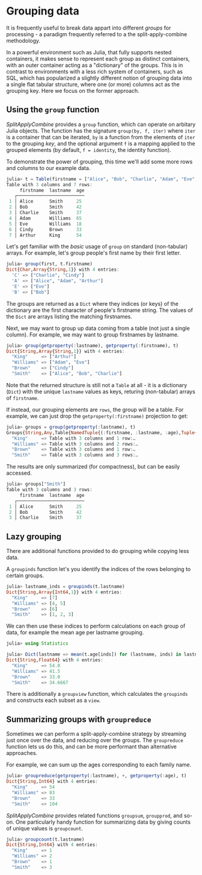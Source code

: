 # Grouping data

It is frequently useful to break data appart into different *groups* for processing - a paradigm frequently referred to a the split-apply-combine methodology.

In a powerful environment such as Julia, that fully supports nested containers, it makes sense to represent each group as distinct containers, with an outer container acting as a "dictionary" of the groups. This is in contrast to environments with a less rich system of containers, such as SQL, which has popularized a slightly different notion of grouping data into a single flat tabular structure, where one (or more) columns act as the grouping key. Here we focus on the former approach.


## Using the `group` function

*SplitApplyCombine* provides a `group` function, which can operate on arbitary Julia objects. The function has the signature `group(by, f, iter)` where `iter` is a container that can be iterated, `by` is a function from the elements of `iter` to the grouping *key*, and the optional argument `f` is a mapping applied to the grouped elements (by default, `f = identity`, the identity function).

To demonstrate the power of grouping, this time we'll add some more rows and columns to our example data.

```julia
julia> t = Table(firstname = ["Alice", "Bob", "Charlie", "Adam", "Eve", "Cindy", "Arthur"], lastname = ["Smith", "Smith", "Smith", "Williams", "Williams", "Brown", "King"], age = [25, 42, 37, 65, 18, 33, 54])
Table with 3 columns and 7 rows:
     firstname  lastname  age
   ┌─────────────────────────
 1 │ Alice      Smith     25
 2 │ Bob        Smith     42
 3 │ Charlie    Smith     37
 4 │ Adam       Williams  65
 5 │ Eve        Williams  18
 6 │ Cindy      Brown     33
 7 │ Arthur     King      54
```

Let's get familiar with the *basic* usage of `group` on standard (non-tabular) arrays. For example, let's group people's first name by their first letter.
```julia
julia> group(first, t.firstname)
Dict{Char,Array{String,1}} with 4 entries:
  'C' => ["Charlie", "Cindy"]
  'A' => ["Alice", "Adam", "Arthur"]
  'E' => ["Eve"]
  'B' => ["Bob"]
```
The groups are returned as a `Dict` where they indices (or keys) of the dictionary are the first character of people's firstname string. The values of the `Dict` are arrays listing the matching firstnames.

Next, we may want to group up data coming from a table (not just a single column). For example, we may want to group firstnames by lastname.

```julia
julia> group(getproperty(:lastname), getproperty(:firstname), t)
Dict{String,Array{String,1}} with 4 entries:
  "King"     => ["Arthur"]
  "Williams" => ["Adam", "Eve"]
  "Brown"    => ["Cindy"]
  "Smith"    => ["Alice", "Bob", "Charlie"]
```
Note that the returned structure is still not a `Table` at all - it is a dictionary (`Dict`) with the unique `lastname` values as keys, returing (non-tabular) arrays of `firstname`.

If instead, our grouping elements are `rows`, the group will be a table. For example, we can just drop the `getproperty(:firstname)` projection to get:

```julia
julia> groups = group(getproperty(:lastname), t)
Groups{String,Any,Table{NamedTuple{(:firstname, :lastname, :age),Tuple{String,String,Int64}},1,NamedTuple{(:firstname, :lastname, :age),Tuple{Array{String,1},Array{String,1},Array{Int64,1}}}},Dict{String,Array{Int64,1}}} with 4 entries:
  "King"     => Table with 3 columns and 1 row:…
  "Williams" => Table with 3 columns and 2 rows:…
  "Brown"    => Table with 3 columns and 1 row:…
  "Smith"    => Table with 3 columns and 3 rows:…
```
The results are only summarized (for compactness), but can be easily accessed.
```julia
julia> groups["Smith"]
Table with 3 columns and 3 rows:
     firstname  lastname  age
   ┌─────────────────────────
 1 │ Alice      Smith     25
 2 │ Bob        Smith     42
 3 │ Charlie    Smith     37
```

## Lazy grouping

There are additional functions provided to do grouping while copying less data.

A `groupinds` function let's you identify the indices of the rows belonging to certain groups.

```julia
julia> lastname_inds = groupinds(t.lastname)
Dict{String,Array{Int64,1}} with 4 entries:
  "King"     => [7]
  "Williams" => [4, 5]
  "Brown"    => [6]
  "Smith"    => [1, 2, 3]
```

We can then use these indices to perform calculations on each group of data, for example the mean age per lastname grouping.

```julia
julia> using Statistics

julia> Dict(lastname => mean(t.age[inds]) for (lastname, inds) in lastname_inds)
Dict{String,Float64} with 4 entries:
  "King"     => 54.0
  "Williams" => 41.5
  "Brown"    => 33.0
  "Smith"    => 34.6667
```

There is additionally a `groupview` function, which calculates the `groupinds` and constructs each subset as a `view`.

## Summarizing groups with `groupreduce`

Sometimes we can perform a split-apply-combine strategy by streaming just once over the data, and reducing over the groups. The `groupreduce` function lets us do this, and can be more performant than alternative approaches.

For example, we can sum up the ages corresponding to each family name.

```julia
julia> groupreduce(getproperty(:lastname), +, getproperty(:age), t)
Dict{String,Int64} with 4 entries:
  "King"     => 54
  "Williams" => 83
  "Brown"    => 33
  "Smith"    => 104
```

*SplitApplyCombine* provides related functions `groupsum`, `groupprod`, and so-on. One particularly handy function for summarizing data by giving counts of unique values is `groupcount`.

```julia
julia> groupcount(t.lastname)
Dict{String,Int64} with 4 entries:
  "King"     => 1
  "Williams" => 2
  "Brown"    => 1
  "Smith"    => 3
```
